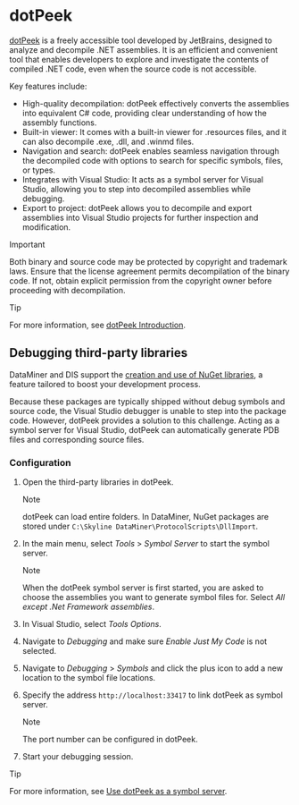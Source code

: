 ﻿---
uid: dotPeek
---

# dotPeek

[dotPeek](https://www.jetbrains.com/decompiler/) is a freely accessible tool developed by JetBrains, designed to analyze and decompile .NET assemblies. It is an efficient and convenient tool that enables developers to explore and investigate the contents of compiled .NET code, even when the source code is not accessible.

Key features include:

- High-quality decompilation: dotPeek effectively converts the assemblies into equivalent C# code, providing clear understanding of how the assembly functions.
- Built-in viewer: It comes with a built-in viewer for .resources files, and it can also decompile .exe, .dll, and .winmd files.
- Navigation and search: dotPeek enables seamless navigation through the decompiled code with options to search for specific symbols, files, or types.
- Integrates with Visual Studio: It acts as a symbol server for Visual Studio, allowing you to step into decompiled assemblies while debugging.
- Export to project: dotPeek allows you to decompile and export assemblies into Visual Studio projects for further inspection and modification.

> [!IMPORTANT]
> Both binary and source code may be protected by copyright and trademark laws. Ensure that the license agreement permits decompilation of the binary code. If not, obtain explicit permission from the copyright owner before proceeding with decompilation.

> [!TIP]
> For more information, see [dotPeek Introduction](https://www.jetbrains.com/help/decompiler/dotPeek_Introduction.html).

## Debugging third-party libraries

DataMiner and DIS support the [creation and use of NuGet libraries](xref:TOONuGet), a feature tailored to boost your development process.

Because these packages are typically shipped without debug symbols and source code, the Visual Studio debugger is unable to step into the package code. However, dotPeek provides a solution to this challenge. Acting as a symbol server for Visual Studio, dotPeek can automatically generate PDB files and corresponding source files.

### Configuration

1. Open the third-party libraries in dotPeek.

   > [!NOTE]
   > dotPeek can load entire folders. In DataMiner, NuGet packages are stored under `C:\Skyline DataMiner\ProtocolScripts\DllImport`.

1. In the main menu, select *Tools* > *Symbol Server*  to start the symbol server.

   > [!NOTE]
   > When the dotPeek symbol server is first started, you are asked to choose the assemblies you want to generate symbol files for. Select *All except .Net Framework assemblies*.

1. In Visual Studio, select *Tools* *Options*.

1. Navigate to *Debugging* and make sure *Enable Just My Code* is not selected.

1. Navigate to *Debugging* > *Symbols* and click the plus icon to add a new location to the symbol file locations.

1. Specify the address `http://localhost:33417` to link dotPeek as symbol server.

   > [!NOTE]
   > The port number can be configured in dotPeek.

1. Start your debugging session.

> [!TIP]
> For more information, see [Use dotPeek as a symbol server](https://www.jetbrains.com/help/decompiler/Using_product_as_a_Symbol_Server.html).
